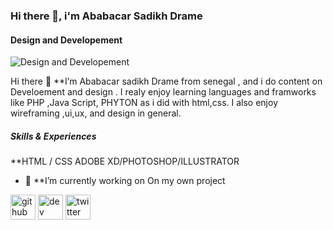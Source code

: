 
### Hi there 👋, i'm Ababacar Sadikh Drame
#### Design and Developement
![Design and Developement](https://pbs.twimg.com/profile_banners/1026220115027787777/1630772857/600x200)

Hi there 👋
**I’m Ababacar sadikh Drame from senegal , and i do content on Develoement and design . I realy enjoy learning languages and framworks like PHP ,Java Script, PHYTON as i did with html,css. I also enjoy wireframing ,ui,ux, and design in general. 

##### Skills & Experiences
**HTML / CSS
ADOBE XD/PHOTOSHOP/ILLUSTRATOR

- 🔭  **I’m currently working on On my own project 


[<img src='https://cdn.jsdelivr.net/npm/simple-icons@3.0.1/icons/github.svg' alt='github' height='40'>](https://github.com/Sadikh1)  [<img src='https://cdn.jsdelivr.net/npm/simple-icons@3.0.1/icons/dev-dot-to.svg' alt='dev' height='40'>](https://dev.to/Sadikh1)  [<img src='https://cdn.jsdelivr.net/npm/simple-icons@3.0.1/icons/twitter.svg' alt='twitter' height='40'>](https://twitter.com/Allwin)  


<!---
Sadikh1/Sadikh1 is a ✨ special ✨ repository because its `README.md` (this file) appears on your GitHub profile.
You can click the Preview link to take a look at your changes.
--->
